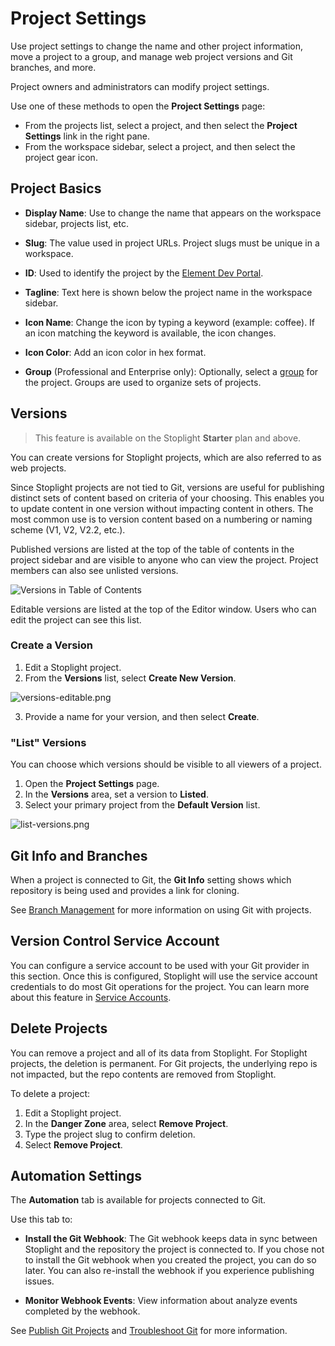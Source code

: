 # Project Settings

Use project settings to change the name and other project information, move a project to a group, and manage web project versions and Git branches, and more.

Project owners and administrators can modify project settings.

Use one of these methods to open the **Project Settings** page:

* From the projects list, select a project, and then select the **Project Settings** link in the right pane.
* From the workspace sidebar, select a project, and then select the project gear icon.

## Project Basics

* **Display Name**: Use to change the name that appears on the workspace sidebar, projects list, etc.

* **Slug**: The value used in project URLs. Project slugs must be unique in a workspace.

* **ID**: Used to identify the project by the [Element Dev Portal](https://meta.stoplight.io/docs/elements/ZG9jOjEyMDU2Njc2-introduction-to-elements-dev-portal).

* **Tagline**: Text here is shown below the project name in the workspace sidebar.

* **Icon Name**: Change the icon by typing a keyword (example: coffee). If an icon matching the keyword is available, the icon changes.

* **Icon Color**: Add an icon color in hex format.

* **Group** (Professional and Enterprise only): Optionally, select a [group](../2.-workspaces/m.groups.md) for the project. Groups are used to organize sets of projects.

## Versions

> This feature is available on the Stoplight **Starter** plan and above.

You can create versions for Stoplight projects, which are also referred to as web projects.

Since Stoplight projects are not tied to  Git, versions are useful for publishing distinct sets of content based on criteria of your choosing. This enables you to update content in one version without impacting content in others. The most common use is to version content based on a numbering or naming scheme (V1, V2, V2.2, etc.).

Published versions are listed at the top of the table of contents in the project sidebar and are visible to anyone who can view the project. Project members can also see unlisted versions. 

![Versions in Table of Contents](https://stoplight.io/api/v1/projects/cHJqOjI/images/rTN94UV29DY)

Editable versions are listed at the top of the Editor window. Users who can edit the project can see this list.

### Create a Version

1. Edit a Stoplight project.
2. From the **Versions** list, select **Create New Version**.

![versions-editable.png](https://stoplight.io/api/v1/projects/cHJqOjI/images/O2zOHxVDWdo)

3. Provide a name for your version, and then select **Create**.

### "List" Versions

You can choose which versions should be visible to all viewers of a project. 

1. Open the **Project Settings** page. 
2. In the **Versions** area, set a version to **Listed**.
3. Select your primary project from the **Default Version** list.

![list-versions.png](https://stoplight.io/api/v1/projects/cHJqOjI/images/leT6OXrsb8Y)


## Git Info and Branches

When a project is connected to Git, the **Git Info** setting shows which repository is being used and provides a link for cloning.

See [Branch Management](../2.-workspaces/h.branch-management.md) for more information on using Git with projects.

## Version Control Service Account

You can configure a service account to be used with your Git provider in this section. Once this is configured, Stoplight will use the service account credentials to do most Git operations for the project. You can learn more about this feature in [Service Accounts](../2.-workspaces/configure-git/h.service-accounts.md).

## Delete Projects

You can remove a project and all of its data from Stoplight. For Stoplight projects, the deletion is permanent. For Git projects, the underlying repo is not impacted, but the repo contents are removed from Stoplight.

To delete a project:

1. Edit a Stoplight project.
2. In the **Danger Zone** area, select **Remove Project**.
3. Type the project slug to confirm deletion.
4. Select **Remove Project**.

## Automation Settings

The **Automation** tab is available for projects connected to Git.

Use this tab to:

* **Install the Git Webhook**: The Git webhook keeps data in sync between Stoplight and the repository the project is connected to. If you chose not to install the Git webhook when you created the project, you can do so later. You can also re-install the webhook if you experience publishing issues.

* **Monitor Webhook Events**: View information about analyze events completed by the webhook. 

 See [Publish Git Projects](publishing-git-projects.md) and [Troubleshoot Git](../2.-workspaces/configure-git/f-troubleshoot-git.md) for more information.

